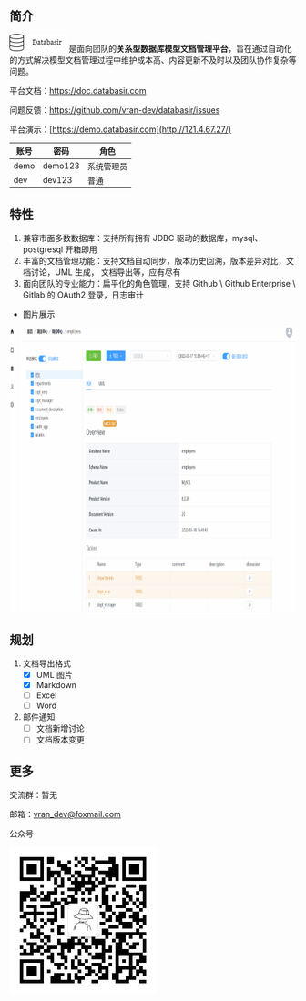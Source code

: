 ## 简介 

![](databasir.png) 是面向团队的**关系型数据库模型文档管理平台**，旨在通过自动化的方式解决模型文档管理过程中维护成本高、内容更新不及时以及团队协作复杂等问题。

平台文档：https://doc.databasir.com

问题反馈：https://github.com/vran-dev/databasir/issues

平台演示：[https://demo.databasir.com](http://121.4.67.27/)

| 账号 | 密码    | 角色       |
| ---- | ------- | ---------- |
| demo | demo123 | 系统管理员 |
| dev  | dev123  | 普通       |


## 特性

1. 兼容市面多数数据库：支持所有拥有 JDBC 驱动的数据库，mysql、postgresql 开箱即用
2. 丰富的文档管理功能：支持文档自动同步，版本历史回溯，版本差异对比，文档讨论，UML 生成， 文档导出等，应有尽有
3. 面向团队的专业能力：扁平化的角色管理，支持 Github \ Github Enterprise \ Gitlab 的 OAuth2 登录，日志审计

- 图片展示

<img src="README/document-diff.gif" height="500px" width="800px">

## 规划

1. 文档导出格式
    - [x] UML 图片
    - [x] Markdown
    - [ ] Excel
    - [ ] Word
2. 邮件通知
    - [ ] 文档新增讨论
    - [ ] 文档版本变更

## 更多

交流群：暂无

邮箱：vran_dev@foxmail.com

公众号

![](qrcode.jpg)